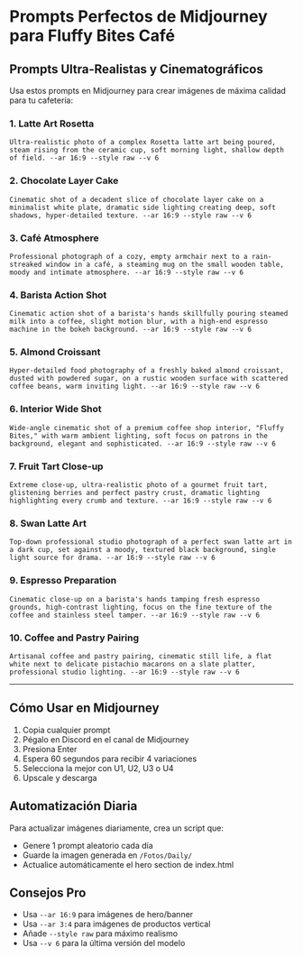 # Prompts Perfectos de Midjourney para Fluffy Bites Café
## Prompts Ultra-Realistas y Cinematográficos

Usa estos prompts en Midjourney para crear imágenes de máxima calidad para tu cafetería:

### 1. Latte Art Rosetta
```
Ultra-realistic photo of a complex Rosetta latte art being poured, steam rising from the ceramic cup, soft morning light, shallow depth of field. --ar 16:9 --style raw --v 6
```

### 2. Chocolate Layer Cake
```
Cinematic shot of a decadent slice of chocolate layer cake on a minimalist white plate, dramatic side lighting creating deep, soft shadows, hyper-detailed texture. --ar 16:9 --style raw --v 6
```

### 3. Café Atmosphere
```
Professional photograph of a cozy, empty armchair next to a rain-streaked window in a café, a steaming mug on the small wooden table, moody and intimate atmosphere. --ar 16:9 --style raw --v 6
```

### 4. Barista Action Shot
```
Cinematic action shot of a barista's hands skillfully pouring steamed milk into a coffee, slight motion blur, with a high-end espresso machine in the bokeh background. --ar 16:9 --style raw --v 6
```

### 5. Almond Croissant
```
Hyper-detailed food photography of a freshly baked almond croissant, dusted with powdered sugar, on a rustic wooden surface with scattered coffee beans, warm inviting light. --ar 16:9 --style raw --v 6
```

### 6. Interior Wide Shot
```
Wide-angle cinematic shot of a premium coffee shop interior, "Fluffy Bites," with warm ambient lighting, soft focus on patrons in the background, elegant and sophisticated. --ar 16:9 --style raw --v 6
```

### 7. Fruit Tart Close-up
```
Extreme close-up, ultra-realistic photo of a gourmet fruit tart, glistening berries and perfect pastry crust, dramatic lighting highlighting every crumb and texture. --ar 16:9 --style raw --v 6
```

### 8. Swan Latte Art
```
Top-down professional studio photograph of a perfect swan latte art in a dark cup, set against a moody, textured black background, single light source for drama. --ar 16:9 --style raw --v 6
```

### 9. Espresso Preparation
```
Cinematic close-up on a barista's hands tamping fresh espresso grounds, high-contrast lighting, focus on the fine texture of the coffee and stainless steel tamper. --ar 16:9 --style raw --v 6
```

### 10. Coffee and Pastry Pairing
```
Artisanal coffee and pastry pairing, cinematic still life, a flat white next to delicate pistachio macarons on a slate platter, professional studio lighting. --ar 16:9 --style raw --v 6
```

---

## Cómo Usar en Midjourney

1. Copia cualquier prompt
2. Pégalo en Discord en el canal de Midjourney
3. Presiona Enter
4. Espera 60 segundos para recibir 4 variaciones
5. Selecciona la mejor con U1, U2, U3 o U4
6. Upscale y descarga

## Automatización Diaria

Para actualizar imágenes diariamente, crea un script que:
- Genere 1 prompt aleatorio cada día
- Guarde la imagen generada en `/Fotos/Daily/`
- Actualice automáticamente el hero section de index.html

## Consejos Pro
- Usa `--ar 16:9` para imágenes de hero/banner
- Usa `--ar 3:4` para imágenes de productos vertical
- Añade `--style raw` para máximo realismo
- Usa `--v 6` para la última versión del modelo
